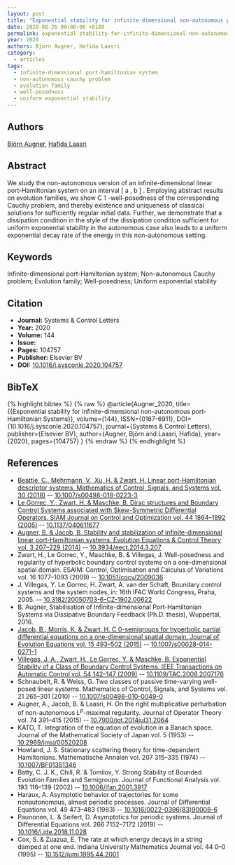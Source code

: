 ```yaml
---
layout: post
title: "Exponential stability for infinite-dimensional non-autonomous port-Hamiltonian Systems"
date: 2020-08-26 00:00:00 +0100
permalink: exponential-stability-for-infinite-dimensional-non-autonomous-port-hamiltonian-systems
year: 2020
authors: Björn Augner, Hafida Laasri
category:
  - articles
tags:
  - infinite-dimensional port-hamiltonian system
  - non-autonomous cauchy problem
  - evolution family
  - well-posedness
  - uniform exponential stability
---
```

 
## Authors
[Björn Augner](authors/bjorn_augner), [Hafida Laasri](authors/hafida_laasri)
 
## Abstract
We study the non-autonomous version of an infinite-dimensional linear port-Hamiltonian system on an interval [ a , b ] . Employing abstract results on evolution families, we show C 1 -well-posedness of the corresponding Cauchy problem, and thereby existence and uniqueness of classical solutions for sufficiently regular initial data. Further, we demonstrate that a dissipation condition in the style of the dissipation condition sufficient for uniform exponential stability in the autonomous case also leads to a uniform exponential decay rate of the energy in this non-autonomous setting.
 
## Keywords
Infinite-dimensional port-Hamiltonian system; Non-autonomous Cauchy problem; Evolution family; Well-posedness; Uniform exponential stability
 
## Citation
- **Journal:** Systems &amp; Control Letters
- **Year:** 2020
- **Volume:** 144
- **Issue:** 
- **Pages:** 104757
- **Publisher:** Elsevier BV
- **DOI:** [10.1016/j.sysconle.2020.104757](https://doi.org/10.1016/j.sysconle.2020.104757)
 
## BibTeX
{% highlight bibtex %}
{% raw %}
@article{Augner_2020,
  title={{Exponential stability for infinite-dimensional non-autonomous port-Hamiltonian Systems}},
  volume={144},
  ISSN={0167-6911},
  DOI={10.1016/j.sysconle.2020.104757},
  journal={Systems &amp; Control Letters},
  publisher={Elsevier BV},
  author={Augner, Björn and Laasri, Hafida},
  year={2020},
  pages={104757}
}
{% endraw %}
{% endhighlight %}
 
## References
- [Beattie, C., Mehrmann, V., Xu, H. & Zwart, H. Linear port-Hamiltonian descriptor systems. Mathematics of Control, Signals, and Systems vol. 30 (2018)](linear-port-hamiltonian-descriptor-systems) -- [10.1007/s00498-018-0223-3](https://doi.org/10.1007/s00498-018-0223-3)
- [Le Gorrec, Y., Zwart, H. & Maschke, B. Dirac structures and Boundary Control Systems associated with Skew-Symmetric Differential Operators. SIAM Journal on Control and Optimization vol. 44 1864–1892 (2005)](dirac-structures-and-boundary-control-systems-associated-with-skew-symmetric-differential-operators) -- [10.1137/040611677](https://doi.org/10.1137/040611677)
- [Augner, B. & Jacob, B. Stability and stabilization of infinite-dimensional linear port-Hamiltonian systems. Evolution Equations &amp; Control Theory vol. 3 207–229 (2014)](stability-and-stabilization-of-infinite-dimensional-linear-port-hamiltonian-systems) -- [10.3934/eect.2014.3.207](https://doi.org/10.3934/eect.2014.3.207)
- Zwart, H., Le Gorrec, Y., Maschke, B. & Villegas, J. Well-posedness and regularity of hyperbolic boundary control systems on a one-dimensional spatial domain. ESAIM: Control, Optimisation and Calculus of Variations vol. 16 1077–1093 (2009) -- [10.1051/cocv/2009036](https://doi.org/10.1051/cocv/2009036)
- J. Villegas, Y. Le Gorrec, H. Zwart, A. van der Schaft, Boundary control systems and the system nodes, in: 16th IFAC World Congress, Praha, 2005. -- [10.3182/20050703-6-CZ-1902.00622](https://doi.org/10.3182/20050703-6-CZ-1902.00622)
- B. Augner, Stabilisation of Infinite-dimensional Port-Hamiltonian Systems via Dissipative Boundary Feedback (Ph.D. thesis), Wuppertal, 2016.
- [Jacob, B., Morris, K. & Zwart, H. C 0-semigroups for hyperbolic partial differential equations on a one-dimensional spatial domain. Journal of Evolution Equations vol. 15 493–502 (2015)](c-0-semigroups-for-hyperbolic-partial-differential-equations-on-a-one-dimensional-spatial-domain) -- [10.1007/s00028-014-0271-1](https://doi.org/10.1007/s00028-014-0271-1)
- [Villegas, J. A., Zwart, H., Le Gorrec, Y. & Maschke, B. Exponential Stability of a Class of Boundary Control Systems. IEEE Transactions on Automatic Control vol. 54 142–147 (2009)](exponential-stability-of-a-class-of-boundary-control-systems) -- [10.1109/TAC.2008.2007176](https://doi.org/10.1109/TAC.2008.2007176)
- Schnaubelt, R. & Weiss, G. Two classes of passive time-varying well-posed linear systems. Mathematics of Control, Signals, and Systems vol. 21 265–301 (2010) -- [10.1007/s00498-010-0049-0](https://doi.org/10.1007/s00498-010-0049-0)
- Augner, A., Jacob, B. & Laasri, H. On the right multiplicative perturbation of non-autonomous $L^p$-maximal regularity. Journal of Operator Theory vol. 74 391–415 (2015) -- [10.7900/jot.2014jul31.2064](https://doi.org/10.7900/jot.2014jul31.2064)
- KATO, T. Integration of the equation of evolution in a Banach space. Journal of the Mathematical Society of Japan vol. 5 (1953) -- [10.2969/jmsj/00520208](https://doi.org/10.2969/jmsj/00520208)
- Howland, J. S. Stationary scattering theory for time-dependent Hamiltonians. Mathematische Annalen vol. 207 315–335 (1974) -- [10.1007/BF01351346](https://doi.org/10.1007/BF01351346)
- Batty, C. J. K., Chill, R. & Tomilov, Y. Strong Stability of Bounded Evolution Families and Semigroups. Journal of Functional Analysis vol. 193 116–139 (2002) -- [10.1006/jfan.2001.3917](https://doi.org/10.1006/jfan.2001.3917)
- Haraux, A. Asymptotic behavior of trajectories for some nonautonomous, almost periodic processes. Journal of Differential Equations vol. 49 473–483 (1983) -- [10.1016/0022-0396(83)90008-6](https://doi.org/10.1016/0022-0396(83)90008-6)
- Paunonen, L. & Seifert, D. Asymptotics for periodic systems. Journal of Differential Equations vol. 266 7152–7172 (2019) -- [10.1016/j.jde.2018.11.028](https://doi.org/10.1016/j.jde.2018.11.028)
- Cox, S. & Zuazua, E. The rate at which energy decays in a string damped at one end. Indiana University Mathematics Journal vol. 44 0–0 (1995) -- [10.1512/iumj.1995.44.2001](https://doi.org/10.1512/iumj.1995.44.2001)

